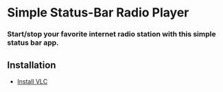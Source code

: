 # Simple Status-Bar Radio Player 
### Start/stop your favorite internet radio station with this simple status bar app.

## Installation

* [Install VLC](http://www.videolan.org/vlc/)
